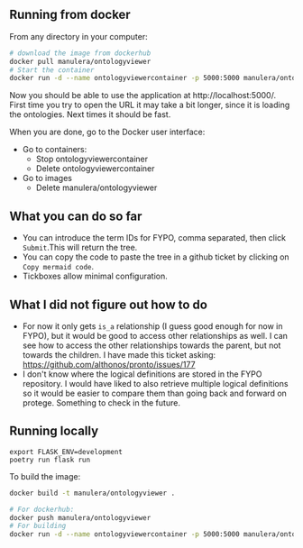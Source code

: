 ## Running from docker

From any directory in your computer:

```bash
# download the image from dockerhub
docker pull manulera/ontologyviewer
# Start the container
docker run -d --name ontologyviewercontainer -p 5000:5000 manulera/ontologyviewer
```

Now you should be able to use the application at http://localhost:5000/. First time you try to open the URL it may take a bit longer, since it is loading the ontologies. Next times it should be fast.

When you are done, go to the Docker user interface:

* Go to containers:
  * Stop ontologyviewercontainer
  * Delete ontologyviewercontainer
* Go to images
  * Delete manulera/ontologyviewer

## What you can do so far

* You can introduce the term IDs for FYPO, comma separated, then click `Submit`.This will return the tree.
* You can copy the code to paste the tree in a github ticket by clicking on `Copy mermaid code`.
* Tickboxes allow minimal configuration.

## What I did not figure out how to do

* For now it only gets `is_a` relationship (I guess good enough for now in FYPO), but it would be good to access other relationships as well. I can see how to access the other relationships towards the parent, but not towards the children. I have made this ticket asking: https://github.com/althonos/pronto/issues/177
* I don't know where the logical definitions are stored in the FYPO repository. I would have liked to also retrieve multiple logical definitions so it would be easier to compare them than going back and forward on protege. Something to check in the future.

## Running locally

```
export FLASK_ENV=development
poetry run flask run
```

To build the image:

```bash
docker build -t manulera/ontologyviewer .

# For dockerhub:
docker push manulera/ontologyviewer
# For building
docker run -d --name ontologyviewercontainer -p 5000:5000 manulera/ontologyviewer
```